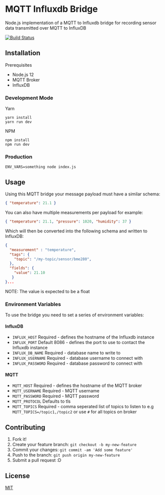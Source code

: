 # MQTT Influxdb Bridge

Node.js implementation of a MQTT to Influxdb bridge for recording sensor data transmitted over MQTT to InfluxDB

[![Build Status](https://drone.ashleywm.co.uk/api/badges/ashleywm/mqtt-influxdb-bridge/status.svg)](https://drone.ashleywm.co.uk/ashleywm/mqtt-influxdb-bridge)

## Installation

Prerequisites

- Node.js 12
- MQTT Broker
- InfluxDB

### Development Mode

Yarn

```
yarn install
yarn run dev
```

NPM

```
npm install
npm run dev
```

### Production

```
ENV_VARS=something node index.js
```

## Usage

Using this MQTT bridge your message payload must have a similar schema:

```json
{ "temperature": 21.1 }
```

You can also have multiple measurements per payload for example:

```json
{ "temperature": 21.1, "pressure": 1020, "humidity": 37 }
```

Which will then be converted into the following schema and written to InfluxDB:

```json
{
  "measurement" : "temperature",
  "tags": {
    "topic": "/my-topic/sensor/bme280",
  },
  "fields": {
    "value": 21.10
   }
}...
```

NOTE: The value is expected to be a float

### Environment Variables

To use the bridge you need to set a series of environment variables:

#### InfluxDB

- `INFLUX_HOST` Required - defines the hostname of the Influxdb instance
- `INFLUX_PORT` Default 8086 - defines the port to use to contact the Influxdb instance
- `INFLUX_DB_NAME` Required - database name to write to
- `INFLUX_USERNAME` Required - database username to connect with
- `INFLUX_PASSWORD` Required - database password to connect with

#### MQTT

- `MQTT_HOST` Required - defines the hostname of the MQTT broker
- `MQTT_USERNAME` Required - MQTT username
- `MQTT_PASSWORD` Required - MQTT password
- `MQTT_PROTOCOL` Defaults to tls
- `MQTT_TOPICS` Required - comma seperated list of topics to listen to e.g `MQTT_TOPICS=/topic1,/topic2` or use `#` for all topics on broker

## Contributing

1. Fork it!
2. Create your feature branch: `git checkout -b my-new-feature`
3. Commit your changes: `git commit -am 'Add some feature'`
4. Push to the branch: `git push origin my-new-feature`
5. Submit a pull request :D

## License

[MIT](LICENSE.md)
